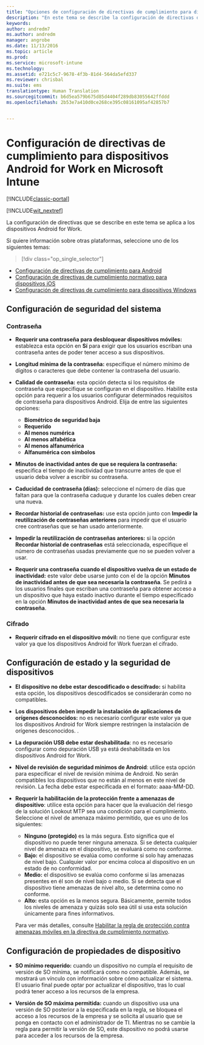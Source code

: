 ```yaml
---
title: "Opciones de configuración de directivas de cumplimiento para dispositivos Android for Work | Microsoft Docs"
description: "En este tema se describe la configuración de directivas de cumplimiento para dispositivos Android que son compatibles con Android for Work."
keywords: 
author: andredm7
ms.author: andredm
manager: angrobe
ms.date: 11/13/2016
ms.topic: article
ms.prod: 
ms.service: microsoft-intune
ms.technology: 
ms.assetid: e721c5c7-9678-4f3b-81d4-564da5efd337
ms.reviewer: chrisbal
ms.suite: ems
translationtype: Human Translation
ms.sourcegitcommit: b6d5ea579b675d85d4404f289db83055642ffddd
ms.openlocfilehash: 2b53e7a410d0ce268ce395c08161095af42857b7


---
```



# <a name="compliance-policy-settings-for-android-for-work-devices-in-microsoft-intune"></a>Configuración de directivas de cumplimiento para dispositivos Android for Work en Microsoft Intune

[!INCLUDE[classic-portal](../includes/classic-portal.md)]

[!INCLUDE[wit_nextref](../includes/afw_rollout_disclaimer.md)]

La configuración de directivas que se describe en este tema se aplica a los dispositivos Android for Work.

Si quiere información sobre otras plataformas, seleccione uno de los siguientes temas:
> [!div class="op_single_selector"]
- [Configuración de directivas de cumplimiento para Android](android-compliance-policy-settings-in-microsoft-intune.md)
- [Configuración de directivas de cumplimiento normativo para dispositivos iOS](ios-compliance-policy-settings-in-microsoft-intune.md)
- [Configuración de directivas de cumplimiento para dispositivos Windows](windows-compliance-policy-settings-in-microsoft-intune.md)

## <a name="system-security-settings"></a>Configuración de seguridad del sistema
### <a name="password"></a>Contraseña
- **Requerir una contraseña para desbloquear dispositivos móviles:** establezca esta opción en **Sí** para exigir que los usuarios escriban una contraseña antes de poder tener acceso a sus dispositivos.

-  **Longitud mínima de la contraseña:** especifique el número mínimo de dígitos o caracteres que debe contener la contraseña del usuario.

- **Calidad de contraseña:** esta opción detecta si los requisitos de contraseña que especifique se configuran en el dispositivo. Habilite esta opción para requerir a los usuarios configurar determinados requisitos de contraseña para dispositivos Android. Elija de entre las siguientes opciones:
  -   **Biométrico de seguridad baja**
  - **Requerido**
  -   **Al menos numérica**
  -   **Al menos alfabética**
  -   **Al menos alfanumérica**
  -   **Alfanumérica con símbolos**

- **Minutos de inactividad antes de que se requiera la contraseña:** especifica el tiempo de inactividad que transcurre antes de que el usuario deba volver a escribir su contraseña.

- **Caducidad de contraseña (días):** seleccione el número de días que faltan para que la contraseña caduque y durante los cuales deben crear una nueva.

- **Recordar historial de contraseñas:** use esta opción junto con **Impedir la reutilización de contraseñas anteriores** para impedir que el usuario cree contraseñas que se han usado anteriormente.

- **Impedir la reutilización de contraseñas anteriores:** si la opción **Recordar historial de contraseñas** está seleccionada, especifique el número de contraseñas usadas previamente que no se pueden volver a usar.

- **Requerir una contraseña cuando el dispositivo vuelva de un estado de inactividad:** este valor debe usarse junto con el de la opción **Minutos de inactividad antes de que sea necesaria la contraseña**. Se pedirá a los usuarios finales que escriban una contraseña para obtener acceso a un dispositivo que haya estado inactivo durante el tiempo especificado en la opción **Minutos de inactividad antes de que sea necesaria la contraseña**.

### <a name="encryption"></a>Cifrado
- **Requerir cifrado en el dispositivo móvil:** no tiene que configurar este valor ya que los dispositivos Android for Work fuerzan el cifrado.

## <a name="device-health-and-security-settings"></a>Configuración de estado y la seguridad de dispositivos

- **El dispositivo no debe estar descodificado o descifrado:** si habilita esta opción, los dispositivos descodificados se considerarán como no compatibles.
- **Los dispositivos deben impedir la instalación de aplicaciones de orígenes desconocidos:** no es necesario configurar este valor ya que los dispositivos Android for Work siempre restringen la instalación de orígenes desconocidos. .  

- **La depuración USB debe estar deshabilitada**: no es necesario configurar como depuración USB ya está deshabilitada en los dispositivos Android for Work.

- **Nivel de revisión de seguridad mínimos de Android**: utilice esta opción para especificar el nivel de revisión mínima de Android.  No serán compatibles los dispositivos que no están al menos en este nivel de revisión. La fecha debe estar especificada en el formato: aaaa-MM-DD.
- **Requerir la habilitación de la protección frente a amenazas de dispositivo**: utilice esta opción para hacer que la evaluación del riesgo de la solución Lookout MTP sea una condición para el cumplimiento. Seleccione el nivel de amenaza máximo permitido, que es uno de los siguientes:

  - **Ninguno (protegido)** es la más segura. Esto significa que el dispositivo no puede tener ninguna amenaza. Si se detecta cualquier nivel de amenaza en el dispositivo, se evaluará como no conforme.
  - **Bajo:** el dispositivo se evalúa como conforme si solo hay amenazas de nivel bajo. Cualquier valor por encima coloca al dispositivo en un estado de no conformidad.
  - **Medio:** el dispositivo se evalúa como conforme si las amenazas presentes en él son de nivel bajo o medio. Si se detecta que el dispositivo tiene amenazas de nivel alto, se determina como no conforme.
  - **Alto:** esta opción es la menos segura. Básicamente, permite todos los niveles de amenaza y quizás solo sea útil si usa esta solución únicamente para fines informativos.

  Para ver más detalles, consulte [Habilitar la regla de protección contra amenazas móviles en la directiva de cumplimiento normativo](enable-device-threat-protection-rule-in-compliance-policy.md).

## <a name="device-property-settings"></a>Configuración de propiedades de dispositivo
- **SO mínimo requerido:** cuando un dispositivo no cumpla el requisito de versión de SO mínima, se notificará como no compatible.
  Además, se mostrará un vínculo con información sobre cómo actualizar el sistema. El usuario final puede optar por actualizar el dispositivo, tras lo cual podrá tener acceso a los recursos de la empresa.

- **Versión de SO máxima permitida:** cuando un dispositivo usa una versión de SO posterior a la especificada en la regla, se bloquea el acceso a los recursos de la empresa y se solicita al usuario que se ponga en contacto con el administrador de TI. Mientras no se cambie la regla para permitir la versión de SO, este dispositivo no podrá usarse para acceder a los recursos de la empresa.



<!--HONumber=Dec16_HO2-->


